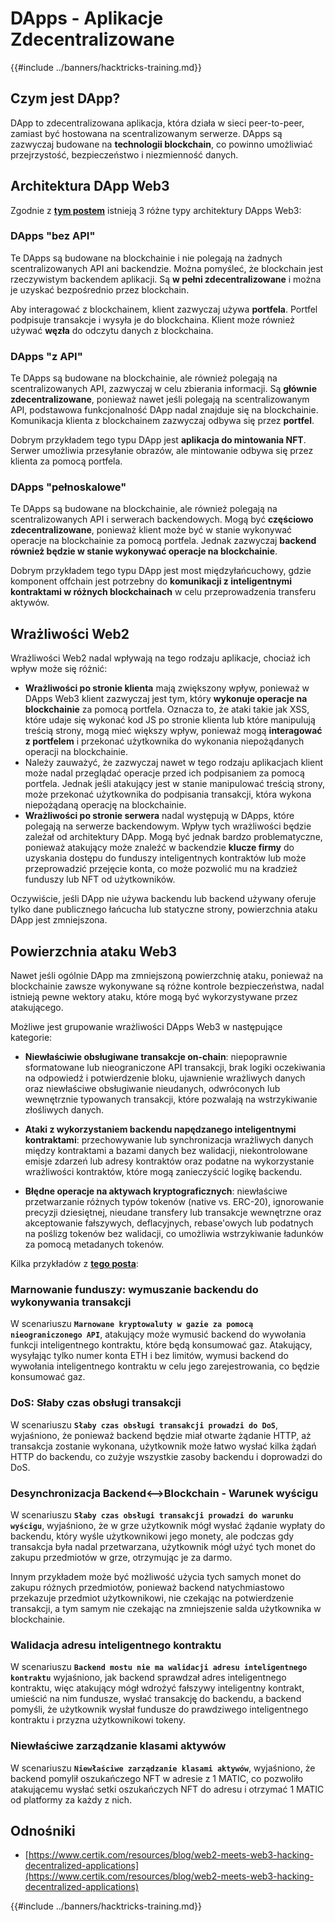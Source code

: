 # DApps - Aplikacje Zdecentralizowane

{{#include ../banners/hacktricks-training.md}}

## Czym jest DApp?

DApp to zdecentralizowana aplikacja, która działa w sieci peer-to-peer, zamiast być hostowana na scentralizowanym serwerze. DApps są zazwyczaj budowane na **technologii blockchain**, co powinno umożliwiać przejrzystość, bezpieczeństwo i niezmienność danych.

## Architektura DApp Web3

Zgodnie z [**tym postem**](https://www.certik.com/resources/blog/web2-meets-web3-hacking-decentralized-applications) istnieją 3 różne typy architektury DApps Web3:

### DApps "bez API"

Te DApps są budowane na blockchainie i nie polegają na żadnych scentralizowanych API ani backendzie. Można pomyśleć, że blockchain jest rzeczywistym backendem aplikacji. Są **w pełni zdecentralizowane** i można je uzyskać bezpośrednio przez blockchain.

Aby interagować z blockchainem, klient zazwyczaj używa **portfela**. Portfel podpisuje transakcje i wysyła je do blockchaina. Klient może również używać **węzła** do odczytu danych z blockchaina.

### DApps "z API"

Te DApps są budowane na blockchainie, ale również polegają na scentralizowanych API, zazwyczaj w celu zbierania informacji. Są **głównie zdecentralizowane**, ponieważ nawet jeśli polegają na scentralizowanym API, podstawowa funkcjonalność DApp nadal znajduje się na blockchainie. Komunikacja klienta z blockchainem zazwyczaj odbywa się przez **portfel**.

Dobrym przykładem tego typu DApp jest **aplikacja do mintowania NFT**. Serwer umożliwia przesyłanie obrazów, ale mintowanie odbywa się przez klienta za pomocą portfela.

### DApps "pełnoskalowe"

Te DApps są budowane na blockchainie, ale również polegają na scentralizowanych API i serwerach backendowych. Mogą być **częściowo zdecentralizowane**, ponieważ klient może być w stanie wykonywać operacje na blockchainie za pomocą portfela. Jednak zazwyczaj **backend również będzie w stanie wykonywać operacje na blockchainie**.

Dobrym przykładem tego typu DApp jest most międzyłańcuchowy, gdzie komponent offchain jest potrzebny do **komunikacji z inteligentnymi kontraktami w różnych blockchainach** w celu przeprowadzenia transferu aktywów.

## Wrażliwości Web2

Wrażliwości Web2 nadal wpływają na tego rodzaju aplikacje, chociaż ich wpływ może się różnić:

- **Wrażliwości po stronie klienta** mają zwiększony wpływ, ponieważ w DApps Web3 klient zazwyczaj jest tym, który **wykonuje operacje na blockchainie** za pomocą portfela. Oznacza to, że ataki takie jak XSS, które udaje się wykonać kod JS po stronie klienta lub które manipulują treścią strony, mogą mieć większy wpływ, ponieważ mogą **interagować z portfelem** i przekonać użytkownika do wykonania niepożądanych operacji na blockchainie.
- Należy zauważyć, że zazwyczaj nawet w tego rodzaju aplikacjach klient może nadal przeglądać operacje przed ich podpisaniem za pomocą portfela. Jednak jeśli atakujący jest w stanie manipulować treścią strony, może przekonać użytkownika do podpisania transakcji, która wykona niepożądaną operację na blockchainie.
- **Wrażliwości po stronie serwera** nadal występują w DApps, które polegają na serwerze backendowym. Wpływ tych wrażliwości będzie zależał od architektury DApp. Mogą być jednak bardzo problematyczne, ponieważ atakujący może znaleźć w backendzie **klucze firmy** do uzyskania dostępu do funduszy inteligentnych kontraktów lub może przeprowadzić przejęcie konta, co może pozwolić mu na kradzież funduszy lub NFT od użytkowników.

Oczywiście, jeśli DApp nie używa backendu lub backend używany oferuje tylko dane publicznego łańcucha lub statyczne strony, powierzchnia ataku DApp jest zmniejszona.

## Powierzchnia ataku Web3

Nawet jeśli ogólnie DApp ma zmniejszoną powierzchnię ataku, ponieważ na blockchainie zawsze wykonywane są różne kontrole bezpieczeństwa, nadal istnieją pewne wektory ataku, które mogą być wykorzystywane przez atakującego.

Możliwe jest grupowanie wrażliwości DApps Web3 w następujące kategorie:

- **Niewłaściwie obsługiwane transakcje on-chain**: niepoprawnie sformatowane lub nieograniczone API transakcji, brak logiki oczekiwania na odpowiedź i potwierdzenie bloku, ujawnienie wrażliwych danych oraz niewłaściwe obsługiwanie nieudanych, odwróconych lub wewnętrznie typowanych transakcji, które pozwalają na wstrzykiwanie złośliwych danych.

- **Ataki z wykorzystaniem backendu napędzanego inteligentnymi kontraktami**: przechowywanie lub synchronizacja wrażliwych danych między kontraktami a bazami danych bez walidacji, niekontrolowane emisje zdarzeń lub adresy kontraktów oraz podatne na wykorzystanie wrażliwości kontraktów, które mogą zanieczyścić logikę backendu.

- **Błędne operacje na aktywach kryptograficznych**: niewłaściwe przetwarzanie różnych typów tokenów (native vs. ERC-20), ignorowanie precyzji dziesiętnej, nieudane transfery lub transakcje wewnętrzne oraz akceptowanie fałszywych, deflacyjnych, rebase'owych lub podatnych na poślizg tokenów bez walidacji, co umożliwia wstrzykiwanie ładunków za pomocą metadanych tokenów.

Kilka przykładów z [**tego posta**](https://www.certik.com/resources/blog/web2-meets-web3-hacking-decentralized-applications):

### Marnowanie funduszy: wymuszanie backendu do wykonywania transakcji

W scenariuszu **`Marnowane kryptowaluty w gazie za pomocą nieograniczonego API`**, atakujący może wymusić backend do wywołania funkcji inteligentnego kontraktu, które będą konsumować gaz. Atakujący, wysyłając tylko numer konta ETH i bez limitów, wymusi backend do wywołania inteligentnego kontraktu w celu jego zarejestrowania, co będzie konsumować gaz.

### DoS: Słaby czas obsługi transakcji

W scenariuszu **`Słaby czas obsługi transakcji prowadzi do DoS`**, wyjaśniono, że ponieważ backend będzie miał otwarte żądanie HTTP, aż transakcja zostanie wykonana, użytkownik może łatwo wysłać kilka żądań HTTP do backendu, co zużyje wszystkie zasoby backendu i doprowadzi do DoS.

### Desynchronizacja Backend<-->Blockchain - Warunek wyścigu

W scenariuszu **`Słaby czas obsługi transakcji prowadzi do warunku wyścigu`**, wyjaśniono, że w grze użytkownik mógł wysłać żądanie wypłaty do backendu, który wyśle użytkownikowi jego monety, ale podczas gdy transakcja była nadal przetwarzana, użytkownik mógł użyć tych monet do zakupu przedmiotów w grze, otrzymując je za darmo.

Innym przykładem może być możliwość użycia tych samych monet do zakupu różnych przedmiotów, ponieważ backend natychmiastowo przekazuje przedmiot użytkownikowi, nie czekając na potwierdzenie transakcji, a tym samym nie czekając na zmniejszenie salda użytkownika w blockchainie.

### Walidacja adresu inteligentnego kontraktu

W scenariuszu **`Backend mostu nie ma walidacji adresu inteligentnego kontraktu`** wyjaśniono, jak backend sprawdzał adres inteligentnego kontraktu, więc atakujący mógł wdrożyć fałszywy inteligentny kontrakt, umieścić na nim fundusze, wysłać transakcję do backendu, a backend pomyśli, że użytkownik wysłał fundusze do prawdziwego inteligentnego kontraktu i przyzna użytkownikowi tokeny.

### Niewłaściwe zarządzanie klasami aktywów

W scenariuszu **`Niewłaściwe zarządzanie klasami aktywów`**, wyjaśniono, że backend pomylił oszukańczego NFT w adresie z 1 MATIC, co pozwoliło atakującemu wysłać setki oszukańczych NFT do adresu i otrzymać 1 MATIC od platformy za każdy z nich.

## Odnośniki
- [https://www.certik.com/resources/blog/web2-meets-web3-hacking-decentralized-applications](https://www.certik.com/resources/blog/web2-meets-web3-hacking-decentralized-applications)

{{#include ../banners/hacktricks-training.md}}
